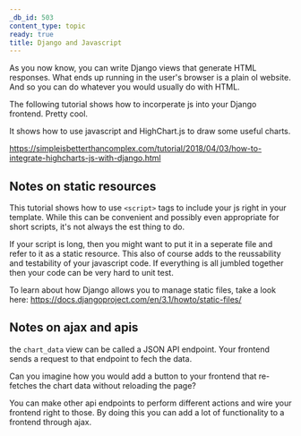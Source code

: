 ```yaml
---
_db_id: 503
content_type: topic
ready: true
title: Django and Javascript
---
```


As you now know, you can write Django views that generate HTML responses. What ends up running in the user's browser is a plain ol website. And so you can do whatever you would usually do with HTML.

The following tutorial shows how to incorperate js into your Django frontend. Pretty cool.

It shows how to use javascript and HighChart.js to draw some useful charts.

https://simpleisbetterthancomplex.com/tutorial/2018/04/03/how-to-integrate-highcharts-js-with-django.html

## Notes on static resources

This tutorial shows how to use `<script>` tags to include your js right in your template. While this can be convenient and possibly even appropriate for short scripts, it's not always the est thing to do.

If your script is long, then you might want to put it in a seperate file and refer to it as a static resource. This also of course adds to the reussability and testability of your javascript code. If everything is all jumbled together then your code can be very hard to unit test.

To learn about how Django allows you to manage static files, take a look here: https://docs.djangoproject.com/en/3.1/howto/static-files/

## Notes on ajax and apis

the `chart_data` view can be called a JSON API endpoint. Your frontend sends a request to that endpoint to fech the data.

Can you imagine how you would add a button to your frontend that re-fetches the chart data without reloading the page?

You can make other api endpoints to perform different actions and wire your frontend right to those. By doing this you can add a lot of functionality to a frontend through ajax.